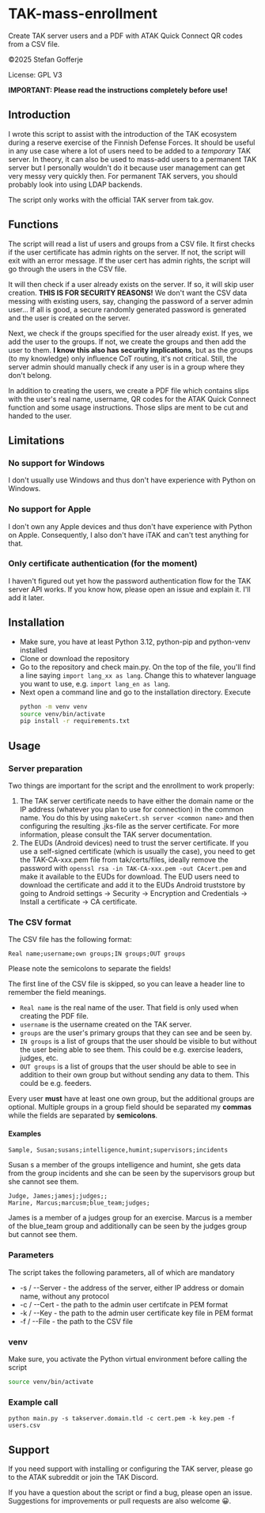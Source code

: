 # TAK-mass-enrollment

Create TAK server users and a PDF with ATAK Quick Connect QR codes from a CSV file.

&copy;2025 Stefan Gofferje

License: GPL V3

**IMPORTANT: Please read the instructions completely before use!**

## Introduction

I wrote this script to assist with the introduction of the TAK ecosystem during a reserve exercise
of the Finnish Defense Forces. It should be useful in any use case where a lot of users need to be
added to a _temporary_ TAK server. In theory, it can also be used to mass-add users to a permanent
TAK server but I personally wouldn't do it because user management can get very messy very quickly
then. For permanent TAK servers, you should probably look into using LDAP backends.

The script only works with the official TAK server from tak.gov.

## Functions

The script will read a list uf users and groups from a CSV file. It first checks if the user certificate
has admin rights on the server. If not, the script will exit with an error message. If the user cert has
admin rights, the script will go through the users in the CSV file.

It will then check if a user already exists on the server. If so, it will skip user creation.
**THIS IS FOR SECURITY REASONS!** We don't want the CSV data messing with existing users, say,
changing the password of a server admin user... If all is good, a secure randomly generated password
is generated and the user is created on the server.

Next, we check if the groups specified for the user already exist. If yes, we add the user to the groups.
If not, we create the groups and then add the user to them. **I know this also has security implications**,
but as the groups (to my knowledge) only influence CoT routing, it's not critical. Still, the server admin
should manually check if any user is in a group where they don't belong.

In addition to creating the users, we create a PDF file which contains slips with the user's real name,
username, QR codes for the ATAK Quick Connect function and some usage instructions. Those slips are ment
to be cut and handed to the user.

## Limitations

### No support for Windows

I don't usually use Windows and thus don't have experience with Python on Windows.

### No support for Apple

I don't own any Apple devices and thus don't have experience with Python on Apple. Consequently,
I also don't have iTAK and can't test anything for that.

### Only certificate authentication (for the moment)

I haven't figured out yet how the password authentication flow for the TAK server API works. If you know how,
please open an issue and explain it. I'll add it later.

## Installation

- Make sure, you have at least Python 3.12, python-pip and python-venv installed
- Clone or download the repository
- Go to the repository and check main.py. On the top of the file, you'll find a line saying `import lang_xx as lang`.
  Change this to whatever language you want to use, e.g. `import lang_en as lang`.
- Next open a command line and go to the installation directory. Execute
  ```bash
  python -m venv venv
  source venv/bin/activate
  pip install -r requirements.txt
  ```

## Usage

### Server preparation

Two things are important for the script and the enrollment to work properly:

1. The TAK server certificate needs to have either the domain name or the IP address (whatever you plan to use
   for connection) in the common name. You do this by using `makeCert.sh server <common name>` and then configuring
   the resulting .jks-file as the server certificate. For more information, please consult the TAK server
   documentation.
2. The EUDs (Android devices) need to trust the server certificate. If you use a self-signed certificate (which
   is usually the case), you need to get the TAK-CA-xxx.pem file from tak/certs/files, ideally remove the password
   with `openssl rsa -in TAK-CA-xxx.pem -out CAcert.pem` and make it available to the EUDs for download. The EUD
   users need to download the certificate and add it to the EUDs Android truststore by going to Android settings
   -> Security -> Encryption and Credentials -> Install a certificate -> CA certificate.

### The CSV format

The CSV file has the following format:

`Real name;username;own groups;IN groups;OUT groups`

Please note the semicolons to separate the fields!

The first line of the CSV file is skipped, so you can leave a header line to remember the field meanings.

- `Real name` is the real name of the user. That field is only used when creating the PDF file.
- `username` is the username created on the TAK server.
- `groups` are the user's primary groups that they can see and be seen by.
- `IN groups` is a list of groups that the user should be visible to but without the user being able
  to see them. This could be e.g. exercise leaders, judges, etc.
- `OUT groups` is a list of groups that the user should be able to see in addition to their own group but
  without sending any data to them. This could be e.g. feeders.

Every user **must** have at least one own group, but the additional groups are optional. Multiple groups in a group
field should be separated my **commas** while the fields are separated by **semicolons**.

#### Examples

`Sample, Susan;susans;intelligence,humint;supervisors;incidents`

Susan s a member of the groups intelligence and humint, she gets data from the group incidents and she can be seen
by the supervisors group but she cannot see them.

```
Judge, James;jamesj;judges;;
Marine, Marcus;marcusm;blue_team;judges;
```

James is a member of a judges group for an exercise. Marcus is a member of the blue_team group and additionally can
be seen by the judges group but cannot see them.

### Parameters

The script takes the following parameters, all of which are mandatory

- -s / --Server <server address> - the address of the server, either IP address or domain name, without any protocol
- -c / --Cert <certificate file> - the path to the admin user certifcate in PEM format
- -k / --Key <key file> - the path to the admin user certificate key file in PEM format
- -f / --File <CSV file> - the path to the CSV file

### venv

Make sure, you activate the Python virtual environment before calling the script

```bash
source venv/bin/activate
```

### Example call

`python main.py -s takserver.domain.tld -c cert.pem -k key.pem -f users.csv`

## Support

If you need support with installing or configuring the TAK server, please go to the ATAK subreddit
or join the TAK Discord.

If you have a question about the script or find a bug, please open an issue. Suggestions for improvements
or pull requests are also welcome 😀.

